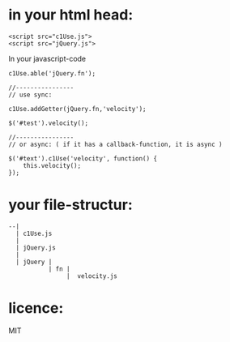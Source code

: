 
in your html head:
=====

    <script src="c1Use.js">
    <script src="jQuery.js">

In your javascript-code

    c1Use.able('jQuery.fn');

    //----------------
    // use sync:

    c1Use.addGetter(jQuery.fn,'velocity');

    $('#test').velocity();

    //----------------
    // or async: ( if it has a callback-function, it is async )
    
    $('#text').c1Use('velocity', function() {
    	this.velocity();
    });


your file-structur:
=====

    --|
      | c1Use.js
      |
      | jQuery.js
      |
      | jQuery | 
               | fn | 
                    |  velocity.js



licence:
=====
MIT


